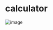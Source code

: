 # calculator
![image](https://github.com/sadwika1012/calculator/assets/148945360/4aa1be7f-04c2-456d-9a6c-b73978f5d5b9)
